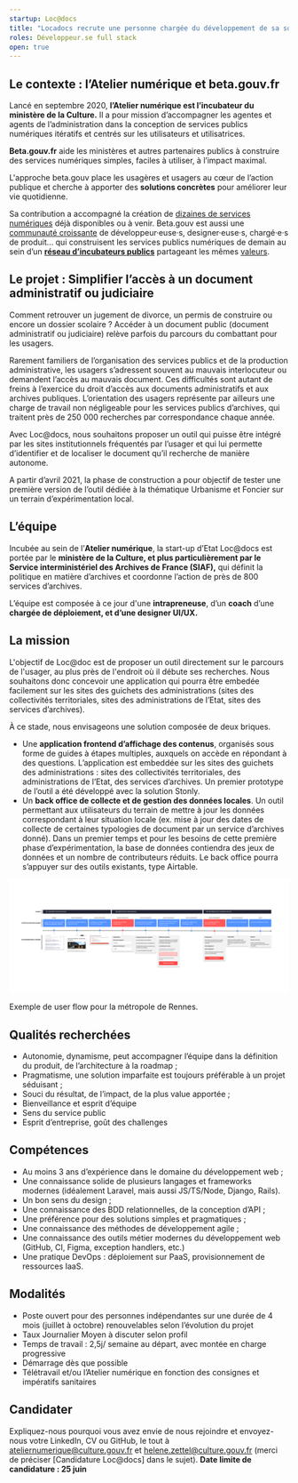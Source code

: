 ```yaml
---
startup: Loc@docs
title: "Locadocs recrute une personne chargée du développement de sa solution"
roles: Développeur.se full stack
open: true
---
```


## **Le contexte : l’Atelier numérique et beta.gouv.fr**

Lancé en septembre 2020, **l’Atelier numérique est l’incubateur du ministère de la Culture.** Il a pour mission d’accompagner les agentes et agents de l’administration dans la conception de services publics numériques itératifs et centrés sur les utilisateurs et utilisatrices.

**Beta.gouv.fr** aide les ministères et autres partenaires publics à construire des services numériques simples, faciles à utiliser, à l’impact maximal.

L'approche beta.gouv place les usagères et usagers au cœur de l’action publique et cherche à apporter des **solutions concrètes** pour améliorer leur vie quotidienne. 

Sa contribution a accompagné la création de [dizaines de services numériques](https://beta.gouv.fr/startups/) déjà disponibles ou à venir. Beta.gouv est aussi une [communauté croissante](https://beta.gouv.fr/communaute/) de développeur·euse·s, designer·euse·s, chargé·e·s de produit… qui construisent les services publics numériques de demain au sein d’un **[réseau d’incubateurs publics](https://beta.gouv.fr/incubateurs/)** partageant les mêmes [valeurs](https://beta.gouv.fr/approche/manifeste).


## **Le projet : Simplifier l’accès à un document administratif ou judiciaire**

Comment retrouver un jugement de divorce, un permis de construire ou encore un dossier scolaire ? Accéder à un document public (document administratif ou judiciaire) relève parfois du parcours du combattant pour les usagers.

Rarement familiers de l’organisation des services publics et de la production administrative, les usagers s’adressent souvent au mauvais interlocuteur ou demandent l’accès au mauvais document. Ces difficultés sont autant de freins à l’exercice du droit d’accès aux documents administratifs et aux archives publiques. L’orientation des usagers représente par ailleurs une charge de travail non négligeable pour les services publics d’archives, qui traitent près de 250 000 recherches par correspondance chaque année.

Avec Loc@docs, nous souhaitons proposer un outil qui puisse être intégré par les sites institutionnels fréquentés par l’usager et qui lui permette d’identifier et de localiser le document qu’il recherche de manière autonome.

A partir d’avril 2021, la phase de construction a pour objectif de tester une première version de l’outil dédiée à la thématique Urbanisme et Foncier sur un terrain d’expérimentation local.


## **L’équipe**

Incubée au sein de l’**Atelier numérique**, la start-up d’Etat Loc@docs est portée par le **ministère de la Culture, et plus particulièrement par le Service interministériel des Archives de France (SIAF),** qui définit la politique en matière d’archives et coordonne l’action de près de 800 services d’archives.

L’équipe est composée à ce jour d'une **intrapreneuse**, d’un **coach** d’une **chargée de déploiement, et d’une designer UI/UX.**


## **La mission**

L'objectif de Loc@doc est de proposer un outil directement sur le parcours de l'usager, au plus près de l'endroit où il débute ses recherches. Nous souhaitons donc concevoir une application qui pourra être embedée facilement sur les sites des guichets des administrations (sites des collectivités territoriales, sites des administrations de l’Etat, sites des services d’archives).

À ce stade, nous envisageons une solution composée de deux briques.

- Une **application frontend d’affichage des contenus**, organisés sous forme de guides à étapes multiples, auxquels on accède en répondant à des questions. L’application est embeddée sur les sites des guichets des administrations : sites des collectivités territoriales, des administrations de l’Etat, des services d’archives. Un premier prototype de l’outil a été développé avec la solution Stonly.
- Un **back office de collecte et de gestion des données locales**. Un outil permettant aux utilisateurs du terrain de mettre à jour les données correspondant à leur situation locale (ex. mise à jour des dates de collecte de certaines typologies de document par un service d’archives donné). Dans un premier temps et pour les besoins de cette première phase d’expérimentation, la base de données contiendra des jeux de données et un nombre de contributeurs réduits. Le back office pourra s’appuyer sur des outils existants, type Airtable.

<img width="668" alt="Exemple de user flow pour la métropole de Rennes" src="https://raw.githubusercontent.com/ZettelH/ZettelH/main/user%20flow%20to%20be%20-%20Final.jpg">

Exemple de user flow pour la métropole de Rennes.

## **Qualités recherchées**

- Autonomie, dynamisme, peut accompagner l’équipe dans la définition du produit, de l’architecture à la roadmap ;
- Pragmatisme, une solution imparfaite est toujours préférable à un projet séduisant ;
- Souci du résultat, de l’impact, de la plus value apportée ;
- Bienveillance et esprit d’équipe
- Sens du service public
- Esprit d’entreprise, goût des challenges

## **Compétences**

- Au moins 3 ans d’expérience dans le domaine du développement web ;
- Une connaissance solide de plusieurs langages et frameworks modernes (idéalement Laravel, mais aussi JS/TS/Node, Django, Rails).
- Un bon sens du design ;
- Une connaissance des BDD relationnelles, de la conception d’API ;
- Une préférence pour des solutions simples et pragmatiques ;
- Une connaissance des méthodes de développement agile ;
- Une connaissance des outils métier modernes du développement web (GitHub, CI, Figma, exception handlers, etc.)
- Une pratique DevOps : déploiement sur PaaS, provisionnement de ressources IaaS.

## **Modalités**

- Poste ouvert pour des personnes indépendantes sur une durée de 4 mois (juillet à octobre) renouvelables selon l’évolution du projet
- Taux Journalier Moyen à discuter selon profil
- Temps de travail : 2,5j/ semaine au départ, avec montée en charge progressive
- Démarrage dès que possible
- Télétravail et/ou l’Atelier numérique en fonction des consignes et impératifs sanitaires

## **Candidater**

Expliquez-nous pourquoi vous avez envie de nous rejoindre et envoyez-nous votre LinkedIn, CV ou GitHub, le tout à ateliernumerique@culture.gouv.fr et [helene.zettel@culture.gouv.fr](mailto:helene.zettel@culture.gouv.fr) (merci de préciser [Candidature Loc@docs] dans le sujet).
**Date limite de candidature : 25 juin**
